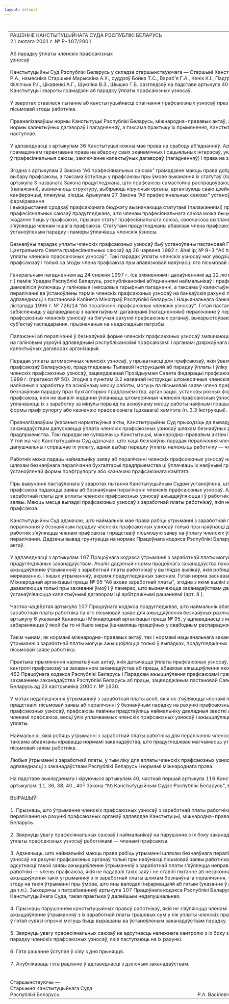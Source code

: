 ```yaml
---
layout: default
---
```


<div style="margin: 0px auto; width: 1000px;">

<div id="flag">

 

</div>

<div id="fixedWidth">

<div id="body">

<div id="columnSpanned">

<div id="content" style="margin: 10px">

<table>
<colgroup>
<col style="width: 100%" />
</colgroup>
<tbody>
<tr class="odd">
<td><div data-align="center" style="text-transform: uppercase;">
Рашэнне Канстытуцыйнага Суда Рэспублікі Беларусь
</div>
<div data-align="center">
21 лютага 2001 г. № Р-107/2001
</div>
<div data-align="left" style="width: 400px; margin-top: 20px; margin-bottom: 20px;">
Аб парадку ўплаты членскіх прафсаюзных узносаў
</div>
<div data-align="justify">
Канстытуцыйны Суд Рэспублікі Беларусь у складзе старшынствуючага — Старшыні Канстытуцыйнага Суда Васілевіча Р.А., намесніка Старшыні Марыскіна А.У., суддзяў Бойка Т.С., Вараб'я Г.А., Кенік К.І., Падгрушы В.В., Саркісавай Э.А., Філіпчык Р.І., Цікавенкі А.Г., Шукліна В.З., Шышко Г.Б. разгледзеў на падставе артыкула 40 і часткі першай артыкула 116 Канстытуцыі звароты грамадзян аб парадку ўплаты прафсаюзных узносаў.
</div>
<div data-align="justify">
 
</div>
<div data-align="justify">
У зваротах ставілася пытанне аб канстытуцыйнасці спагнання прафсаюзных узносаў праз бухгалтэрыю арганізацыі без пісьмовай згоды работніка.
</div>
<div data-align="justify">
 
</div>
<div data-align="justify">
Прааналізаваўшы нормы Канстытуцыі Рэспублікі Беларусь, міжнародна-прававых актаў, заканадаўства аб працы, нормы калектыўных дагавораў і пагадненняў, а таксама практыку іх прымянення, Канстытуцыйны Суд устанавіў наступнае.
</div>
<div data-align="justify">
 
</div>
<div data-align="justify">
У адпаведнасці з артыкулам 36 Канстытуцыі кожны мае права на свабоду аб’яднанняў. Артыкулам 41 Канстытуцыі грамадзянам гарантавана права на абарону сваіх эканамічных і сацыяльных інтарэсаў, уключаючы права на аб’яднанне ў прафесіянальныя саюзы, заключэнне калектыўных дагавораў (пагадненняў) і права на забастоўку.
</div>
<div data-align="justify">
 
</div>
<div data-align="justify">
Згодна з артыкулам 2 Закона “Аб прафесіянальных саюзах” грамадзяне маюць права добраахвотна ствараць па свайму выбару прафсаюзы, а таксама ўступаць у прафсаюзы пры ўмове выканання іх статутаў (палажэнняў). Часткай другой артыкула 3 названага Закона прадугледжана, што прафсаюзы самастойна распрацоўваюць і зацвярджаюць свае статуты (палажэнні), вызначаюць структуру, выбіраюць кіруючыя органы, арганізуюць сваю дзейнасць, праводзяць сходы, канферэнцыі, пленумы, з’езды. Арыкулам 27 Закона “Аб прафесіянальных саюзах” устаноўлена, што крыніцы, парадак фарміравання<br />
і выкарыстання сродкаў прафсаюзнага бюджэту вызначаюцца статутамі (палажэннямі) прафсаюзаў. Статутамі прафесіянальных саюзаў прадугледжана, што членам прафесіянальнага саюза можа быць грамадзянін, які выявіў жаданне быць у прафсаюзе, прызнае статут прафесіянальнага саюза, своечасова выплачвае членскія ўзносы і не з’яўляецца членам іншага прафсаюза. Статутамі прадугледжаны абавязак члена прафсаюза штомесячна ва ўстаноўленым парадку і памеры ўплачваць членскія ўзносы.
</div>
<div data-align="justify">
 
</div>
<div data-align="justify">
Безнаяўны парадак уплаты членскіх прафсаюзных узносаў быў устаноўлены пастановай Прэзідыума Усесаюзнага Цэнтральнага Савета прафесіянальных саюзаў ад 26 чэрвеня 1982 г. &amp;hellіp; № 9-3 “Аб парадку ўвядзення безнаяўнай уплаты членскіх прафсаюзных узносаў”. Такі парадак ўплаты членскіх узносаў мог уводзіцца па рашэнню савета прафсаюзаў і толькі са згоды члена прафсаюза пры абавязковай наяўнасці яго пісьмовай заявы.
</div>
<div data-align="justify">
 
</div>
<div data-align="justify">
Генеральным пагадненнем ад 24 снежня 1997 г. (са змяненнямі і дапаўненнямі ад 12 лютага 1999 г. і 24 снежня 1999 г.) паміж Урадам Рэспублікі Беларусь, рэспубліканскімі аб’яднаннямі наймальнікаў і прафсаюзаў на 1998—2000 гг. бакі дамовіліся ўключаць у галіновыя і мясцовыя тарыфныя пагадненні, а таксама ў калектыўныя дагаворы палажэнні аб пералічэнні ва ўстаноўлены тэрмін членскіх прафсаюзных узносаў на банкаўскія рахункі прафсаюзных арганізацый у адпаведнасці з пастановай Кабінета Міністраў Рэспублікі Беларусь і Нацыянальнага банка Рэспублікі Беларусь ад 14 лістапада 1996 г. № 726/14 “Аб пералічэнні прафсаюзных членскіх узносаў”. Гэтай пастановай прадугледжана забяспечыць у адпаведнасці з калектыўнымі дагаворамі (пагадненнямі) пералічэнне ў першачарговым парадку прафсаюзных членскіх узносаў на бягучыя рахункі прафсаюзных органаў, выкарыстоўваючы для гэтых мэт сродкі суб’ектаў гаспадарання, прызначаныя на неадкладныя патрэбы.
</div>
<div data-align="justify">
 
</div>
<div data-align="justify">
Палажэнні аб пералічэнні ў безнаяўнай форме членскіх прафсаюзных узносаў змяшчаюцца і ў пагадненнях, заключаных на галіновым узроўні адпаведнымі рэспубліканскімі прафсаюзамі і органамі дзяржаўнага кіравання, а таксама ў калектыўных дагаворах арганізацый.
</div>
<div data-align="justify">
 
</div>
<div data-align="justify">
Парадак уплаты штомесячных членскіх узносаў, у прыватнасці для прафсаюзаў, якія ўваходзяць у Федэрацыю прафсаюзаў Беларускую, прадугледжаны Тыпавой інструкцыяй аб парадку ўплаты і ўліку ўступных і штомесячных членскіх прафсаюзных узносаў, зацверджанай Прэзідыумам Савета Федэрацыі прафсаюзаў Беларускай 23 верасня 1999 г. (пратакол № 50). Згодна з пунктам 3.2 названай інструкцыі штомесячныя членскія прафсаюзныя ўзносы, налічаныя з заработку па асноўнаму месцу работы, могуць па пісьмовай заяве члена прафсаюза ўплачвацца ў безнаяўным парадку праз бухгалтэрыю прадпрыемства, арганізацыі, установы розных форм уласнасці. Члены прафсаюза, якія не выявілі жадання ўплачваць штомесячныя членскія прафсаюзныя ўзносы ў безнаяўным парадку, уплачваюць іх з заработку за мінулы перыяд па асноўнаму месцу работы наяўнымі грашыма па ведамасці ўстаноўленай формы прафгрупоргу або казначэю прафсаюзнага (цэхавага) камітэта (п. 3.3 Інструкцыі).
</div>
<div data-align="justify">
 
</div>
<div data-align="justify">
Прааналізаваўшы ўказаныя нарматыўныя акты, Канстытуцыйны Суд прыходзіць да вываду, што дзеючым заканадаўствам дапускаецца ўплата членскіх прафсаюзных узносаў шляхам безнаяўных разлікаў праз бухгалтэрыю прадпрыемства. Такі парадак не супярэчыць Канстытуцыі, міжнародна-прававым актам і законам Рэспублікі Беларусь. У той жа час Канстытуцыйны Суд адзначае, што хаця безнаяўны парадак пералічэння членскіх прафсаюзных узносаў дапушчальны і спрашчае іх уплату, аднак выбар парадку ўплаты належыць работніку — члену прафсаюза.
</div>
<div data-align="justify">
 
</div>
<div data-align="justify">
Работнік можа падаць наймальніку заяву аб пералічэнні членскіх прафсаюзных узносаў на рахункі прафсаюзных органаў шляхам безнаяўнага пералічэння бухгалтэрыі прадпрыемства ці ўплачваць іх наяўнымі грашыма па ведамасці ўстаноўленай формы прафгрупоргу або казначэю прафсаюзнага камітэта.
</div>
<div data-align="justify">
 
</div>
<div data-align="justify">
Пры вывучэнні пастаўленага ў зваротах пытання Канстытуцыйным Судом устаноўлена, што ў асноўным членамі прафсаюза падаюцца заявы аб безнаяўным пералічэнні членскіх прафсаюзных узносаў. Аднак на практыцы ўтрыманні з заработнай платы для аплаты членскіх прафсаюзных узносаў ажыццяўляюцца і ў работнікаў, якія не падавалі такой заявы. Маюць месца выпадкі прафсаюзных узносаў з заработнай платы работнікаў, якія не з’яўляюцца членамі прафсаюза.
</div>
<div data-align="justify">
 
</div>
<div data-align="justify">
Канстытуцыйны Суд адзначае, што наймальнік мае права рабіць утрыманні з заработнай платы работніка для пералічэння ў безнаяўным парадку членскіх прафсаюзных узносаў толькі пры наяўнасці дакладных звестак аб тым, што работнік з’яўляецца членам прафсаюза і прадставіў пісьмовую заяву на ўплату членскіх ўзносаў шляхам безнаяўнага пералічэння. Дадзены вывад грунтуецца на нормах Працоўнага кодэкса Рэспублікі Беларусь і міжнародна-прававых актаў.
</div>
<div data-align="justify">
 
</div>
<div data-align="justify">
У адпаведнасці з артыкулам 107 Працоўнага кодэкса ўтрыманні з заработнай платы могуць рабіцца толькі ў выпадках, прадугледжаных заканадаўствам. Аналіз дадзенай нормы працоўнага заканадаўства паказвае, што недапушчальна ажыццяўленне ўтрыманняў з заработнай платы работнікаў у выглядзе вылікаў, якія робяцца наймальнікам па ўласнаму меркаванню, і іншых утрыманняў, акрамя прадугледжаных законам. Гэтая норма заснавана на палажэннях Канвенцыі Міжнароднай арганізацыі працы № 95 “Аб ахове заработнай платы”, згодна з якімі вылікі з заработнай платы дазваляюцца толькі пры захаванні ўмоў і ў памерах, што вызначаюцца заканадаўствам дадзенай краіны або ўстанаўліваюцца калектыўнымі дагаворамі ці арбітражнымі рашэннямі (арт. 8 ).
</div>
<div data-align="justify">
 
</div>
<div data-align="justify">
Частка чацвёртая артыкула 107 Працоўнага кодэкса прадугледжвае, што наймальнік абавязаны рабіць утрыманні з заработнай платы работніка па яго пісьмовай заяве для ажыццяўлення безнаяўных разлікаў. Гэта палажэнне адпавядае артыкулу 6 указанай Канвенцыі Міжнароднай арганізацыі працы № 95, у адпаведнасці з якім прадпрымальнікам забараняецца ў якой бы то ні было меры ўшчамляць працоўных у свабодным распараджэнні сваёй заработнай платы.
</div>
<div data-align="justify">
 
</div>
<div data-align="justify">
Такім чынам, як нормамі міжнародна-прававых актаў, так і нормамі нацыянальнага заканадаўства ўстаноўлена, што ўтрыманні з заработнай платы могуць ажыццяўляцца толькі ў выпадках, прадугледжаных заканадаўствам, або па пісьмовай заяве работніка.
</div>
<div data-align="justify">
 
</div>
<div data-align="justify">
Практыка прымянення нарматыўных актаў, якія датычацца ўплаты прафсаюзных узносаў, сведчыць аб неналежным кантролі прафсаюзаў за захаваннем заканадаўства аб працы, абавязак ажыццяўлення якога ўскладзены на іх артыкулам 463 Працоўнага кодэкса Рэспублікі Беларусь і Парадкам ажыццяўлення прафсаюзамі грамадскага кантролю за захаваннем заканадаўства Рэспублікі Беларусь аб працы, зацверджаным пастановай Савета Міністраў Рэспублікі Беларусь ад 23 кастрычніка 2000 г. № 1630.
</div>
<div data-align="justify">
 
</div>
<div data-align="justify">
У мэтах недапушчэння ўтрыманняў з заработнай платы асоб, якія не з’яўляюцца членамі прафсаюзаў або якія не прадставілі пісьмовай заявы аб пералічэнні ў безнаяўным парадку на рахункі прафсаюзных органаў членскіх прафсаюзных узносаў, прафсаюзы павінны прадстаўляць наймальніку дакладныя звесткі аб работніках, якія з’яўляюцца членамі прафсаюза, весці ўлік уплачваемых членскіх прафсаюзных узносаў і ажыццяўляць кантроль за правільнасцю іх уплаты.
</div>
<div data-align="justify">
 
</div>
<div data-align="justify">
Наймальнікі, якія робяць утрыманні з заработнай платы работніка для пералічэння членскіх прафсаюзных узносаў, таксама абавязаны кіравацца нормамі заканадаўства, што прадугледжвае магчымасць утрымання толькі на падставе пісьмовай заявы работніка.
</div>
<div data-align="justify">
 
</div>
<div data-align="justify">
Любыя ўтрыманні з заработнай платы, у тым ліку для аплаты членскіх прафсаюзных узносаў, павінны ажыццяўляцца ў адпаведнасці з заканадаўствам Рэспублікі Беларусь і нормамі міжнароднага права.
</div>
<div data-align="justify">
 
</div>
<div data-align="justify">
На падставе выкладзенага і кіруючыся артыкулам 40, часткай першай артыкула 116 Канстытуцыі Рэспублікі Беларусь, артыкуламі 11, 36, 38, 40 , 40<sup>1</sup> Закона “Аб Канстытуцыйным Судзе Рэспублікі Беларусь”, Канстытуцыйны Суд
</div>
<div data-align="justify">
 
</div>
<div data-align="center">
ВЫPАШЫЎ:
</div>
<div>
 
</div>
<div data-align="justify">
1. Прызнаць, што ўтрыманне членскіх прафсаюзных узносаў з заработнай платы работніка шляхам безнаяўнага пералічэння на рахункі прафсаюзных органаў адпавядае Канстытуцыі, міжнародна-прававым актам, законам Рэспублікі Беларусь.
</div>
<div data-align="justify">
 
</div>
<div data-align="justify">
2. Звярнуць увагу прафесіянальных саюзаў і наймальнікаў на парушэнне з іх боку заканадаўства, якое рэгулюе парадак уплаты прафсаюзных узносаў работнікамі — членамі прафсаюза.
</div>
<div data-align="justify">
 
</div>
<div data-align="justify">
3. Адзначыць, што наймальнікі маюць права рабіць утрыманні шляхам безнаяўнага пераліку членскіх прафсаюзных узносаў на рахункі прафсаюзных органаў толькі пры наяўнасці пісьмовай заявы работніка на такое пералічэнне. Пры адсутнасці такой заявы ажыццяўленне ўтрыманняў з заработнай платы з’яўляецца неправамерным. Лічыць, што работнікі — члены прафсаюза, якія не падавалі такіх заяў і не ставілі пытанне аб незаконнасці склаўшайся практыкі ажыццяўлення такіх утрыманняў з іх заработнай платы шляхам безнаяўнага пералічэння, тым самым фактычна давалі згоду на такія ўтрыманні пры ўмове, што яны валодалі інфармацыяй аб гэтым (указанне ў разліковых лістках работніка і да т.п.). Зыходзячы з патрабаванняў артыкула 107 Працоўнага кодэкса Рэспублікі Беларусь і гэтага рашэння Канстытуцыйнага Суда, такая практыка ў далейшым недапушчальная.
</div>
<div data-align="justify">
 
</div>
<div data-align="justify">
4. Прызнаць парушэннем канстытуцыйных правоў работнікаў, якія не з’яўляюцца членамі прафесіянальных саюзаў, ажыццяўленне ўтрыманняў з іх заработнай платы грашовых сум у лік уплаты членскіх прафсаюзных узносаў. Узнікаючыя ў гэтай сувязі спрэчкі могуць быць вырашаны ва ўстаноўленым заканадаўствам парадку.
</div>
<div data-align="justify">
 
</div>
<div data-align="justify">
5. Звярнуць увагу прафесіянальных саюзаў на адсутнасць належнага кантролю з іх боку за захаваннем устаноўленага парадку членскіх прафсаюзных узносаў, якія паступаюць на іх рахункі.
</div>
<div data-align="justify">
 
</div>
<div data-align="justify">
6. Гэта рашэнне ўступае ў сілу з дня прыняцця.
</div>
<div data-align="justify">
 
</div>
<div data-align="justify">
7. Апублікаваць гэта рашэнне ў адпаведнасці з дзеючым заканадаўствам.
</div>
<div>
 
</div>
<div>
 
</div>
<div>
Старшынствуючы —
</div>
<div>
Старшыня Канстытуцыйнага Суда
</div>
<div>
Рэспублікі Беларусь<span>                                                                                                         Р.А. Васілевіч</span>
</div></td>
</tr>
</tbody>
</table>

</div>

<div class="terminator">

 

</div>

</div>

</div>

</div>

</div>
